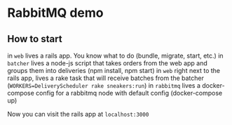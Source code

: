 # RabbitMQ demo

## How to start

in `web` lives a rails app. You know what to do (bundle, migrate, start, etc.)
in `batcher` lives a node-js script that takes orders from the web app and groups them into deliveries (npm install, npm start)
in `web` right next to the rails app, lives a rake task that will receive batches from the batcher (`WORKERS=DeliveryScheduler rake sneakers:run`)
in `rabbitmq` lives a docker-compose config for a rabbitmq node with default config (docker-compose up)

Now you can visit the rails app at `localhost:3000`
